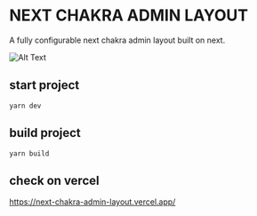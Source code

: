 # NEXT CHAKRA ADMIN LAYOUT

A fully configurable next chakra admin layout built on next.



![Alt Text](https://s10.gifyu.com/images/Peek-15-02-2022-15-54.gif)


## start project 

    yarn dev

## build project 

    yarn build

## check on vercel

https://next-chakra-admin-layout.vercel.app/



